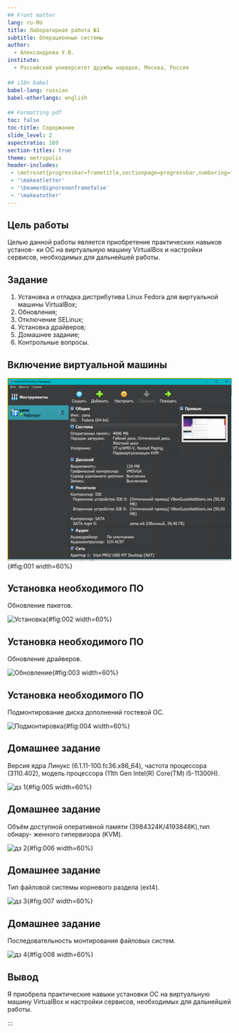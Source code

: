 ```yaml
---
## Front matter
lang: ru-RU
title: Лабораторная работа №1
subtitle: Операционные системы
author:
  - Александрова У.В.
institute:
  - Российский университет дружбы народов, Москва, Россия

## i18n babel
babel-lang: russian
babel-otherlangs: english

## Formatting pdf
toc: false
toc-title: Содержание
slide_level: 2
aspectratio: 169
section-titles: true
theme: metropolis
header-includes:
 - \metroset{progressbar=frametitle,sectionpage=progressbar,numbering=fraction}
 - '\makeatletter'
 - '\beamer@ignorenonframefalse'
 - '\makeatother'
---
```


## Цель работы

Целью данной работы является приобретение практических навыков установ-
ки ОС на виртуальную машину VirtualBox и настройки сервисов, необходимых
для дальнейшей работы.


## Задание

1. Установка и отладка дистрибутива Linux Fedora для виртуальной машины
VirtualBox;
2. Обновления;
3. Отключение SELinux;
4. Установка драйверов;
5. Домашнее задание;
6. Контрольные вопросы.

## Включение виртуальной машины

![Виртуальная машина](image/1.PNG){#fig:001 width=60%}

## Установка необходимого ПО

Обновление пакетов.

![Установка](image/2.PNG){#fig:002 width=60%}

## Установка необходимого ПО

Обновление драйверов.

![Обновление](image/6.PNG){#fig:003 width=60%}

## Установка необходимого ПО

Подмонтирование диска дополнений гостевой ОС.

![Подмонтировка](image/8.PNG){#fig:004 width=60%}

## Домашнее задание

Версия ядра Линукс (6.1.11-100.fc36.x86_64), частота процессора (3110.402),
модель процессора (11th Gen Intel(R) Core(TM) i5-11300H).

![дз 1](image/9.PNG){#fig:005 width=60%}

## Домашнее задание

Объём доступной оперативной памяти (3984324K/4193848K),тип обнару-
женного гипервизора (KVM).

![дз 2](image/10.PNG){#fig:006 width=60%}

## Домашнее задание

Тип файловой системы корневого раздела (ext4).

![дз 3](image/11.PNG){#fig:007 width=60%}

## Домашнее задание

Последовательность монтирования файловых систем.

![дз 4](image/12.PNG){#fig:008 width=60%}

## Вывод

Я приобрела практические навыки установки ОС на виртуальную машину VirtualBox и настройки сервисов, необходимых для дальнейшей работы.


:::


